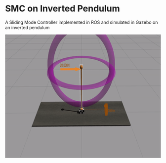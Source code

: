 # SMC on Inverted Pendulum
A Sliding Mode Controller implemented in ROS and simulated in Gazebo on an inverted pendulum

<p align="center">
  <img width="580" height="400" src="https://github.com/abcamiletto/SMC_invPendulum/blob/main/example_1.gif?raw=true">
</p>

